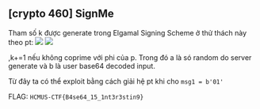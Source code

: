 ## [crypto 460] SignMe

Tham số k được generate trong Elgamal Signing Scheme ở thử thách này theo pt: 
<img src="https://render.githubusercontent.com/render/math?math={k = \sum_{n=1} ^{\infty} a_i b_i}#gh-light-mode-only">
<img src="https://render.githubusercontent.com/render/math?math={\color{white}k = \sum_{n=1} ^{\infty} a_i b_i}#gh-dark-mode-only">

,k+=1 nếu không coprime với phi của p. Trong đó a là só random do server generate và b là user base64 decoded input. 

Từ đây ta có thể exploit bằng cách giải hệ pt khi cho `msg1 = b'01'` 

FLAG: `HCMUS-CTF{B4se64_15_1nt3r3stin9}`
